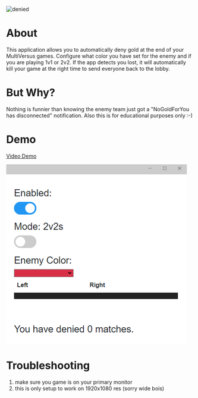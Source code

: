 ![denied](https://t3.ftcdn.net/jpg/01/12/34/12/360_F_112341250_C21JHSY2gSYGVz4Qz40yyuhoBhewyju1.jpg)

# About
This application allows you to automatically deny gold at the end of your MultiVersus games. Configure what color you have set for the enemy and if you are playing 1v1 or 2v2. If the app detects you lost, it will automatically kill your game at the right time to send everyone back to the lobby.


# But Why?
Nothing is funnier than knowing the enemy team just got a "NoGoldForYou has disconnected" notification. Also this is for educational purposes only :-)


# Demo
[Video Demo](https://www.youtube.com/watch?v=nx3pPcOPJlo)

![demo](https://github.com/data-diddler/gold-denier-cs/blob/main/demo.PNG?raw=true)

# Troubleshooting
1. make sure you game is on your primary monitor
2. this is only setup to work on 1920x1080 res (sorry wide bois)
